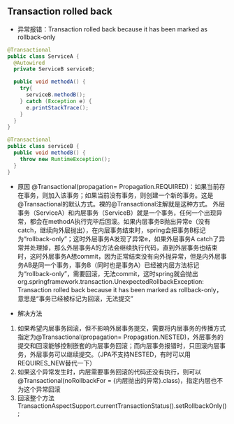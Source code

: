 ## Transaction rolled back
- 异常报错：Transaction rolled back because it has been marked as rollback-only

```java
@Transactional
public class ServiceA {
  @Autowired
  private ServiceB serviceB;

  public void methodA() {
    try{
      serviceB.methodB();
    } catch (Exception e) {
      e.printStackTrace();
    }
  }
}

@Transactional
public class serviceB {
  public void methodB() {
    throw new RuntimeException();
  }
}
```

- 原因
@Transactional(propagation= Propagation.REQUIRED)：如果当前存在事务，则加入该事务；如果当前没有事务，则创建一个新的事务。这是@Transactional的默认方式。裸的@Transactional注解就是这种方式。
外层事务（ServiceA）和内层事务（ServiceB）就是一个事务，任何一个出现异常，都会在methodA执行完毕后回滚。如果内层事务B抛出异常e（没有catch，继续向外层抛出），在内层事务结束时，spring会把事务B标记为“rollback-only”；这时外层事务A发现了异常e，如果外层事务A catch了异常并处理掉，那么外层事务A的方法会继续执行代码，直到外层事务也结束时，这时外层事务A想commit，因为正常结束没有向外抛异常，但是内外层事务AB是同一个事务，事务B（同时也是事务A）已经被内层方法标记为“rollback-only”，需要回滚，无法commit，这时spring就会抛出org.springframework.transaction.UnexpectedRollbackException: Transaction rolled back because it has been marked as rollback-only，意思是“事务已经被标记为回滚，无法提交”

- 解决方法
1. 如果希望内层事务回滚，但不影响外层事务提交，需要将内层事务的传播方式指定为@Transactional(propagation= Propagation.NESTED)，外层事务的提交和回滚能够控制嵌套的内层事务回滚；而内层事务报错时，只回滚内层事务，外层事务可以继续提交。（JPA不支持NESTED，有时可以用REQUIRES_NEW替代一下）
2. 如果这个异常发生时，内层需要事务回滚的代码还没有执行，则可以@Transactional(noRollbackFor = {内层抛出的异常}.class)，指定内层也不为这个异常回滚
3. 回滚整个方法 TransactionAspectSupport.currentTransactionStatus().setRollbackOnly();